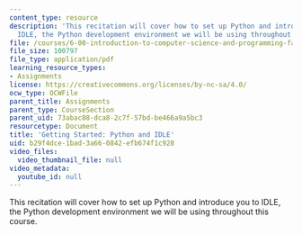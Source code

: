 ```yaml
---
content_type: resource
description: 'This recitation will cover how to set up Python and introduce you to
  IDLE, the Python development environment we will be using throughout this course. '
file: /courses/6-00-introduction-to-computer-science-and-programming-fall-2008/b29f4dce1bad3a660842efb674f1c928_getting_started.pdf
file_size: 100797
file_type: application/pdf
learning_resource_types:
- Assignments
license: https://creativecommons.org/licenses/by-nc-sa/4.0/
ocw_type: OCWFile
parent_title: Assignments
parent_type: CourseSection
parent_uid: 73abac88-dca8-2c7f-57bd-be466a9a5bc3
resourcetype: Document
title: 'Getting Started: Python and IDLE'
uid: b29f4dce-1bad-3a66-0842-efb674f1c928
video_files:
  video_thumbnail_file: null
video_metadata:
  youtube_id: null
---
```

This recitation will cover how to set up Python and introduce you to IDLE, the Python development environment we will be using throughout this course. 